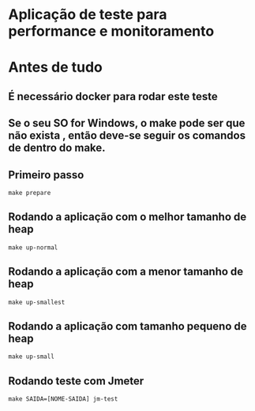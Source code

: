# Aplicação de teste para performance e monitoramento

# Antes de tudo
## É necessário docker para rodar este teste
## Se o seu SO for Windows, o make pode ser que não exista , então deve-se seguir os comandos de dentro do make.

## Primeiro passo
```
make prepare
```

## Rodando a aplicação com o melhor tamanho de heap
```
make up-normal
```

## Rodando a aplicação com a menor tamanho de heap
```
make up-smallest
```

## Rodando a aplicação com tamanho pequeno de heap
```
make up-small
```

## Rodando teste com Jmeter
```
make SAIDA=[NOME-SAIDA] jm-test
```



